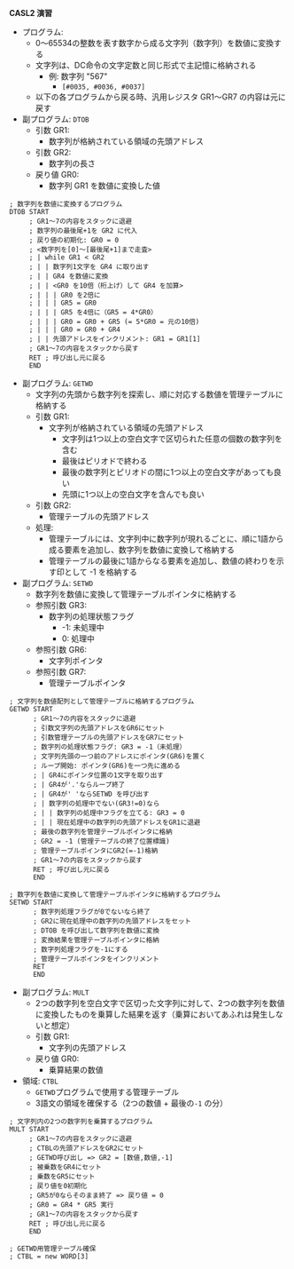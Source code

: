 **CASL2 演習**
- プログラム:
    - 0〜65534の整数を表す数字から成る文字列（数字列）を数値に変換する
    - 文字列は、DC命令の文字定数と同じ形式で主記憶に格納される
        - 例: 数字列 "567"
            - `[#0035, #0036, #0037]`
    - 以下の各プログラムから戻る時、汎用レジスタ GR1〜GR7 の内容は元に戻す
- 副プログラム: `DTOB`
    - 引数 GR1:
        - 数字列が格納されている領域の先頭アドレス
    - 引数 GR2:
        - 数字列の長さ
    - 戻り値 GR0:
        - 数字列 GR1 を数値に変換した値

```
; 数字列を数値に変換するプログラム
DTOB START
     ; GR1〜7の内容をスタックに退避
     ; 数字列の最後尾+1を GR2 に代入
     ; 戻り値の初期化: GR0 = 0
     ; <数字列を[0]〜[最後尾+1]まで走査>
     ; | while GR1 < GR2
     ; | | 数字列1文字を GR4 に取り出す
     ; | | GR4 を数値に変換
     ; | | <GR0 を10倍（桁上げ）して GR4 を加算>
     ; | | | GR0 を2倍に
     ; | | | GR5 = GR0
     ; | | | GR5 を4倍に（GR5 = 4*GR0）
     ; | | | GR0 = GR0 + GR5 (= 5*GR0 = 元の10倍)
     ; | | | GR0 = GR0 + GR4
     ; | | 先頭アドレスをインクリメント: GR1 = GR1[1]
     ; GR1〜7の内容をスタックから戻す
     RET ; 呼び出し元に戻る
     END
```

- 副プログラム: `GETWD`
    - 文字列の先頭から数字列を探索し、順に対応する数値を管理テーブルに格納する
    - 引数 GR1:
        - 文字列が格納されている領域の先頭アドレス
            - 文字列は1つ以上の空白文字で区切られた任意の個数の数字列を含む
            - 最後はピリオドで終わる
            - 最後の数字列とピリオドの間に1つ以上の空白文字があっても良い
            - 先頭に1つ以上の空白文字を含んでも良い
    - 引数 GR2:
        - 管理テーブルの先頭アドレス
    - 処理:
        - 管理テーブルには、文字列中に数字列が現れるごとに、順に1語から成る要素を追加し、数字列を数値に変換して格納する
        - 管理テーブルの最後に1語からなる要素を追加し、数値の終わりを示す印として -1 を格納する
- 副プログラム: `SETWD`
    - 数字列を数値に変換して管理テーブルポインタに格納する
    - 参照引数 GR3:
        - 数字列の処理状態フラグ
            - -1: 未処理中
            - 0: 処理中
    - 参照引数 GR6:
        - 文字列ポインタ
    - 参照引数 GR7:
        - 管理テーブルポインタ

```
; 文字列を数値配列として管理テーブルに格納するプログラム
GETWD START
      ; GR1〜7の内容をスタックに退避
      ; 引数文字列の先頭アドレスをGR6にセット
      ; 引数管理テーブルの先頭アドレスをGR7にセット
      ; 数字列の処理状態フラグ: GR3 = -1（未処理）
      ; 文字列先頭の一つ前のアドレスにポインタ(GR6)を置く
      ; ループ開始: ポインタ(GR6)を一つ先に進める
      ; | GR4にポインタ位置の1文字を取り出す
      ; | GR4が'.'ならループ終了
      ; | GR4が' 'ならSETWD を呼び出す
      ; | 数字列の処理中でない(GR3!=0)なら
      ; | | 数字列の処理中フラグを立てる: GR3 = 0
      ; | | 現在処理中の数字列の先頭アドレスをGR1に退避
      ; 最後の数字列を管理テーブルポインタに格納
      ; GR2 = -1 (管理テーブルの終了位置標識)
      ; 管理テーブルポインタにGR2(=-1)格納
      ; GR1〜7の内容をスタックから戻す
      RET ; 呼び出し元に戻る
      END

; 数字列を数値に変換して管理テーブルポインタに格納するプログラム
SETWD START
      ; 数字列処理フラグが0でないなら終了
      ; GR2に現在処理中の数字列の先頭アドレスをセット
      ; DTOB を呼び出して数字列を数値に変換
      ; 変換結果を管理テーブルポインタに格納
      ; 数字列処理フラグを-1にする
      ; 管理テーブルポインタをインクリメント
      RET
      END
```

- 副プログラム: `MULT`
    - 2つの数字列を空白文字で区切った文字列に対して、2つの数字列を数値に変換したものを乗算した結果を返す（乗算においてあふれは発生しないと想定）
    - 引数 GR1:
        - 文字列の先頭アドレス
    - 戻り値 GR0:
        - 乗算結果の数値
- 領域: `CTBL`
    - `GETWD`プログラムで使用する管理テーブル
    - 3語文の領域を確保する（2つの数値 + 最後の`-1` の分）

```
; 文字列内の2つの数字列を乗算するプログラム
MULT START
     ; GR1〜7の内容をスタックに退避
     ; CTBLの先頭アドレスをGR2にセット
     ; GETWD呼び出し => GR2 = [数値,数値,-1]
     ; 被乗数をGR4にセット
     ; 乗数をGR5にセット
     ; 戻り値を0初期化
     ; GR5が0ならそのまま終了 => 戻り値 = 0
     ; GR0 = GR4 * GR5 実行
     ; GR1〜7の内容をスタックから戻す
     RET ; 呼び出し元に戻る
     END

; GETWD用管理テーブル確保
; CTBL = new WORD[3]
```
